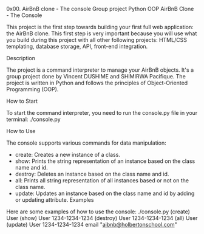 0x00. AirBnB clone - The console
Group project
Python
OOP
AirBnB Clone - The Console

This project is the first step towards building your first full web application: the AirBnB clone.
This first step is very important because you will use what you build during this project with all other following projects: HTML/CSS templating, database storage, API, front-end integration.


Description

The project is a command interpreter to manage your AirBnB objects.
It's a group project done by Vincent DUSHIME and SHIMIRWA Pacifique.
The project is written in Python and follows the principles of Object-Oriented Programming (OOP).

How to Start

To start the command interpreter, you need to run the console.py file in your terminal:
./console.py


How to Use

The console supports various commands for data manipulation:

- create: Creates a new instance of a class.
- show: Prints the string representation of an instance based on the class name and id.
- destroy: Deletes an instance based on the class name and id.
- all: Prints all string representation of all instances based or not on the class name.
- update: Updates an instance based on the class name and id by adding or updating attribute.
Examples

Here are some examples of how to use the console:
./console.py
(create) User
(show) User 1234-1234-1234
(destroy) User 1234-1234-1234
(all) User
(update) User 1234-1234-1234 email "aibnb@holbertonschool.com"
